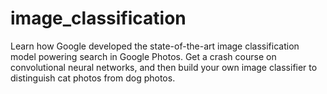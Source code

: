 # image_classification
Learn how Google developed the state-of-the-art image classification model powering search in Google Photos. Get a crash course on convolutional neural networks, and then build your own image classifier to distinguish cat photos from dog photos.
